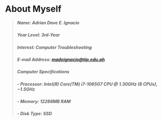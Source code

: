 About Myself
============
> ##### Name: **Adrian Dave E. Ignacio**
> ##### Year Level: **3rd-Year** 
> ##### Interest: **Computer Troubleshooting** 
> ##### E-mail Address: **madeignacio@tip.edu.ph**
> ##### Computer Specifications
> #####    - Processor: Intel(R) Core(TM) i7-1065G7 CPU @ 1.30GHz (8 CPUs), ~1.5GHz
> #####    - Memory: 12288MB RAM
> #####    - Disk Type: SSD
